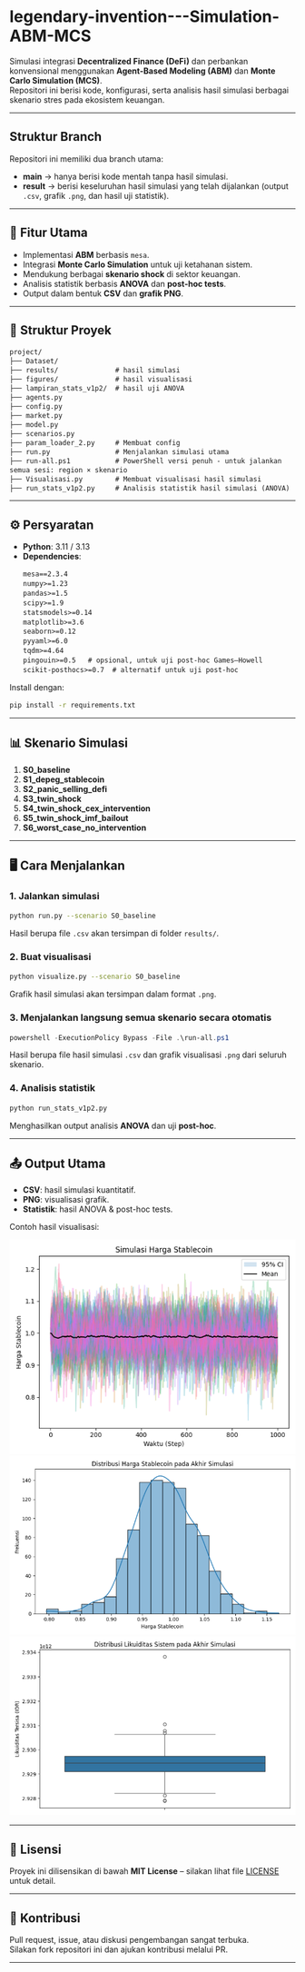 # legendary-invention---Simulation-ABM-MCS

Simulasi integrasi **Decentralized Finance (DeFi)** dan perbankan konvensional menggunakan **Agent-Based Modeling (ABM)** dan **Monte Carlo Simulation (MCS)**.  
Repositori ini berisi kode, konfigurasi, serta analisis hasil simulasi berbagai skenario stres pada ekosistem keuangan.

---

## Struktur Branch
Repositori ini memiliki dua branch utama:
- **main** → hanya berisi kode mentah tanpa hasil simulasi.
- **result** → berisi keseluruhan hasil simulasi yang telah dijalankan (output `.csv`, grafik `.png`, dan hasil uji statistik).

---

## 🚀 Fitur Utama
- Implementasi **ABM** berbasis `mesa`.
- Integrasi **Monte Carlo Simulation** untuk uji ketahanan sistem.
- Mendukung berbagai **skenario shock** di sektor keuangan.
- Analisis statistik berbasis **ANOVA** dan **post-hoc tests**.
- Output dalam bentuk **CSV** dan **grafik PNG**.

---

## 📂 Struktur Proyek
```
project/
├── Dataset/ 
├── results/              # hasil simulasi
├── figures/              # hasil visualisasi
├── lampiran_stats_v1p2/  # hasil uji ANOVA
├── agents.py             
├── config.py
├── market.py
├── model.py
├── scenarios.py
├── param_loader_2.py     # Membuat config
├── run.py                # Menjalankan simulasi utama
├── run-all.ps1           # PowerShell versi penuh - untuk jalankan semua sesi: region × skenario
├── Visualisasi.py        # Membuat visualisasi hasil simulasi
├── run_stats_v1p2.py     # Analisis statistik hasil simulasi (ANOVA)
```

---

## ⚙️ Persyaratan
- **Python**: 3.11 / 3.13
- **Dependencies**:
  ```txt
  mesa==2.3.4
  numpy>=1.23
  pandas>=1.5
  scipy>=1.9
  statsmodels>=0.14
  matplotlib>=3.6
  seaborn>=0.12
  pyyaml>=6.0
  tqdm>=4.64
  pingouin>=0.5   # opsional, untuk uji post-hoc Games–Howell
  scikit-posthocs>=0.7  # alternatif untuk uji post-hoc
  ```

Install dengan:
```bash
pip install -r requirements.txt
```

---

## 📊 Skenario Simulasi
1. **S0_baseline**  
2. **S1_depeg_stablecoin**  
3. **S2_panic_selling_defi**  
4. **S3_twin_shock**  
5. **S4_twin_shock_cex_intervention**  
6. **S5_twin_shock_imf_bailout**  
7. **S6_worst_case_no_intervention**

---

## 🖥️ Cara Menjalankan
### 1. Jalankan simulasi
```bash
python run.py --scenario S0_baseline
```
Hasil berupa file `.csv` akan tersimpan di folder `results/`.

### 2. Buat visualisasi
```bash
python visualize.py --scenario S0_baseline
```
Grafik hasil simulasi akan tersimpan dalam format `.png`. 

### 3. Menjalankan langsung semua skenario secara otomatis 
```powershell
powershell -ExecutionPolicy Bypass -File .\run-all.ps1
```
Hasil berupa file hasil simulasi `.csv` dan grafik visualisasi `.png` dari seluruh skenario. 

### 4. Analisis statistik
```bash
python run_stats_v1p2.py
```
Menghasilkan output analisis **ANOVA** dan uji **post-hoc**.

--- 



## 📤 Output Utama
- **CSV**: hasil simulasi kuantitatif.  
- **PNG**: visualisasi grafik.  
- **Statistik**: hasil ANOVA & post-hoc tests.  

Contoh hasil visualisasi:

![Contoh Grafik Hasil Simulasi - stablecoin_price_timeseries](https://github.com/mukuga/legendary-invention---Simulation-ABM-MCS/blob/result/figures/indonesia/S0_baseline/stablecoin_price_timeseries.png)
![Contoh Grafik Hasil Simulasi - final_price_distribution](https://github.com/mukuga/legendary-invention---Simulation-ABM-MCS/blob/result/figures/indonesia/S0_baseline/final_price_distribution.png)
![Contoh Grafik Hasil Simulasi - final_liquidity_boxplot](https://github.com/mukuga/legendary-invention---Simulation-ABM-MCS/blob/result/figures/indonesia/S0_baseline/final_liquidity_boxplot.png)

---

## 📜 Lisensi
Proyek ini dilisensikan di bawah **MIT License** – silakan lihat file [LICENSE](LICENSE) untuk detail.

---

## 🙌 Kontribusi
Pull request, issue, atau diskusi pengembangan sangat terbuka.  
Silakan fork repositori ini dan ajukan kontribusi melalui PR.

---
